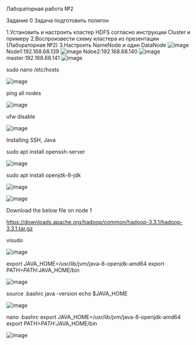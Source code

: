 Лабораторная работа №2

Задание 0
Задача подготовить полигон

1.Установить и настроить кластер HDFS согласно инструкции Cluster и примеру
2.Воспроизвести схему кластера из презентации (Лабораторная №2)
3.Настроить NameNode и один DataNode
![image](https://user-images.githubusercontent.com/79476134/144880945-fbd79ca1-7e53-4d47-af43-7020f394e752.png)
Node1:192.168.68.139
![image](https://user-images.githubusercontent.com/79476134/144881182-2db0b0cd-baaf-487d-9d5b-b0d83a201e04.png)
Ndoe2:192.168.68.140
![image](https://user-images.githubusercontent.com/79476134/144881341-d7b22480-c13e-4f8b-a83f-ca8c0cc6524b.png)
master:192.168.68.141
![image](https://user-images.githubusercontent.com/79476134/144885876-11722d97-7da4-4658-83ae-3c13e848e415.png)


sudo nano /etc/hosts

![image](https://user-images.githubusercontent.com/79476134/144881673-83871199-6236-433e-8a72-190f9fcc121d.png)

ping all nodes 

![image](https://user-images.githubusercontent.com/79476134/144881977-2f6f7e7a-079a-461e-b347-4dcb2e8974bc.png)

ufw disable

![image](https://user-images.githubusercontent.com/79476134/144882243-c3a27c28-6df1-42c9-9362-3ff8ceb45ea0.png)

Installing SSH, Java

sudo apt install openssh-server

![image](https://user-images.githubusercontent.com/79476134/144882538-1e3d8f4f-f4a2-401a-bce2-a9d53a6d611c.png)

sudo apt install openjdk-8-jdk

![image](https://user-images.githubusercontent.com/79476134/144882864-5fcaeee9-a743-4c6c-a413-cf9d4acbd730.png)

![image](https://user-images.githubusercontent.com/79476134/144883260-3a7a72c2-b991-4b07-b4ce-88d206bd6452.png)

Download the below file on node 1

 https://downloads.apache.org/hadoop/common/hadoop-3.3.1/hadoop-3.3.1.tar.gz
 
 visudo
 
![image](https://user-images.githubusercontent.com/79476134/144888667-e91645f2-ead7-41c6-abe7-04eff60e6503.png)


export JAVA_HOME=/usr/lib/jvm/java-8-openjdk-amd64
export PATH=$PATH:$JAVA_HOME/bin

![image](https://user-images.githubusercontent.com/79476134/144886991-6ed39ab8-f01c-423a-a94f-45e8d7c98dcb.png)

source .bashrc
java -version
echo $JAVA_HOME 

![image](https://user-images.githubusercontent.com/79476134/144887282-a446b3ad-5ccf-4830-bc44-2333b286e2ad.png)

nano .bashrc
export JAVA_HOME=/usr/lib/jvm/java-8-openjdk-amd64
export PATH=$PATH:$JAVA_HOME/bin

![image](https://user-images.githubusercontent.com/79476134/144888967-22d23c33-4bbf-4fa3-b8cf-ff9264914cae.png)

